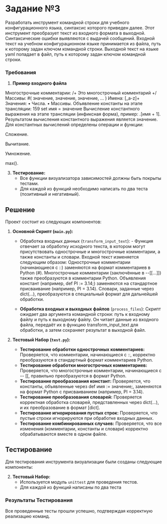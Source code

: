 # Задание №3

Разработать инструмент командной строки для учебного конфигурационного
языка, синтаксис которого приведен далее. Этот инструмент преобразует текст из
входного формата в выходной. Синтаксические ошибки выявляются с выдачей
сообщений.
Входной текст на учебном конфигурационном языке принимается из
файла, путь к которому задан ключом командной строки. Выходной текст на
языке yaml попадает в файл, путь к которому задан ключом командной строки.

### Требования

1. **Пример входного файла**

Многострочные комментарии:
/+
Это многострочный
комментарий
+/
Массивы:
#( значение, значение, значение, ... )
Имена:
[_a-z]+
Значения:
• Числа.
• Массивы.
Объявление константы на этапе трансляции:
159
set имя = значение
Вычисление константного выражения на этапе трансляции (инфиксная
форма), пример:
.[имя + 1].
Результатом вычисления константного выражения является значение.
Для константных вычислений определены операции и функции:

Сложение.

Вычитание.

Умножение.

max().

3. **Тестирование:**
   - Все функции визуализатора зависимостей должны быть покрыты тестами.
   - Для каждой из функций необходимо написать по два теста (позитивный и негативный).

## Решение

Проект состоит из следующих компонентов:

1. **Основной Скрипт (`main.py`):**

   - Обработка входных данных (`transform_input_text`): - Функция отвечает за обработку исходного текста, в котором могут присутствовать однострочные и многострочные комментарии, а также константы и словари. Входной текст изменяется следующим образом:
     Однострочные комментарии (начинающиеся с ::) заменяются на формат комментариев в Python (#).
     Многострочные комментарии (заключённые в --[[...]]) также преобразуются в комментарии Python.
     Объявления констант (например, def PI := 3.14;) заменяются на стандартное присваивание (например, PI = 3.14).
     Словари, заданные через dict(...), преобразуются в специальный формат для дальнейшей обработки.

   - **Обработка входных и выходных файлов** (`process_files`):
     Скрипт ожидает два аргумента командной строки: путь к входному файлу и путь к выходному файлу.
     Он читает данные из входного файла, передаёт их в функцию transform_input_text для обработки, а затем сохраняет результат в выходной файл.

2. **Тестовый Набор (`test.py`):**
   - **Тестирование обработки однострочных комментариев:** Проверяется, что комментарии, начинающиеся с ::, корректно преобразуются в стандартный формат комментариев Python.
   - **Тестирование обработки многострочных комментариев:** Проверяется, что многострочные комментарии, начинающиеся с -- [[, правильно преобразуются в формат Python.
   - **Тестирование преобразования констант:** Проверяется, что константы, объявленные через def имя := значение;, заменяются на формат Python с присваиванием (например, PI = 3.14).
   - **Тестирование преобразования словарей:** Проверяется корректная обработка словарей, представленных через dict(...), и их преобразование в формат [dict].
   - **Тестирование игнорирования пустых строк:** Проверяется, что пустые строки игнорируются при обработке входных данных.
   - **Тестирование комбинированных случаев:** Проверяется, что все изменения (комментарии, константы и словари) корректно обрабатываются вместе в одном файле.

## Тестирование

Для тестирования инструмента визуализации были созданы следующие компоненты:

2. **Тестовый Набор:**
   - Используется модуль `unittest` для проведения тестов.
   - Для каждой из функций написаны по два теста

### Результаты Тестирования

Все проведенные тесты прошли успешно, подтверждая корректную реализацию команд.
